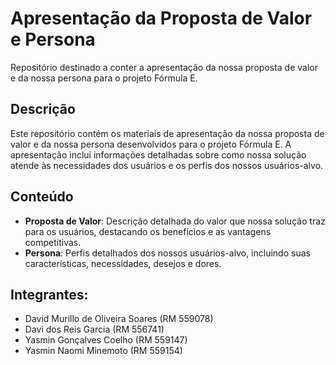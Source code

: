 # Apresentação da Proposta de Valor e Persona

Repositório destinado a conter a apresentação da nossa proposta de valor e da nossa persona para o projeto Fórmula E.

## Descrição

Este repositório contém os materiais de apresentação da nossa proposta de valor e da nossa persona desenvolvidos para o projeto Fórmula E. A apresentação inclui informações detalhadas sobre como nossa solução atende às necessidades dos usuários e os perfis dos nossos usuários-alvo.

## Conteúdo

- **Proposta de Valor**: Descrição detalhada do valor que nossa solução traz para os usuários, destacando os benefícios e as vantagens competitivas.
- **Persona**: Perfis detalhados dos nossos usuários-alvo, incluindo suas características, necessidades, desejos e dores.

## Integrantes:

- David Murillo de Oliveira Soares (RM 559078)
- Davi dos Reis Garcia (RM 556741)
- Yasmin Gonçalves Coelho (RM 559147)
- Yasmin Naomi Minemoto (RM 559154)
